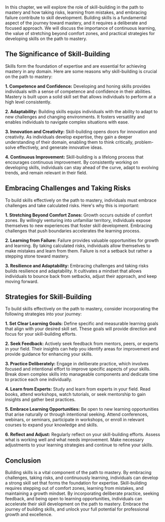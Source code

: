 
In this chapter, we will explore the role of skill-building in the path to mastery and how taking risks, learning from mistakes, and embracing failure contribute to skill development. Building skills is a fundamental aspect of the journey toward mastery, and it requires a deliberate and focused approach. We will discuss the importance of continuous learning, the value of stretching beyond comfort zones, and practical strategies for developing skills on the path to mastery.

The Significance of Skill-Building
----------------------------------

Skills form the foundation of expertise and are essential for achieving mastery in any domain. Here are some reasons why skill-building is crucial on the path to mastery:

**1. Competence and Confidence:** Developing and honing skills provides individuals with a sense of competence and confidence in their abilities. Mastery is built upon a solid skill set that allows individuals to perform at a high level consistently.

**2. Adaptability:** Building skills equips individuals with the ability to adapt to new challenges and changing environments. It fosters versatility and enables individuals to navigate complex situations with ease.

**3. Innovation and Creativity:** Skill-building opens doors for innovation and creativity. As individuals develop expertise, they gain a deeper understanding of their domain, enabling them to think critically, problem-solve effectively, and generate innovative ideas.

**4. Continuous Improvement:** Skill-building is a lifelong process that encourages continuous improvement. By consistently working on developing skills, individuals can stay ahead of the curve, adapt to evolving trends, and remain relevant in their field.

Embracing Challenges and Taking Risks
-------------------------------------

To build skills effectively on the path to mastery, individuals must embrace challenges and take calculated risks. Here's why this is important:

**1. Stretching Beyond Comfort Zones:** Growth occurs outside of comfort zones. By willingly venturing into unfamiliar territory, individuals expose themselves to new experiences that foster skill development. Embracing challenges that push boundaries accelerates the learning process.

**2. Learning from Failure:** Failure provides valuable opportunities for growth and learning. By taking calculated risks, individuals allow themselves to make mistakes and learn from them. Failure is not a setback but rather a stepping stone toward mastery.

**3. Resilience and Adaptability:** Embracing challenges and taking risks builds resilience and adaptability. It cultivates a mindset that allows individuals to bounce back from setbacks, adjust their approach, and keep moving forward.

Strategies for Skill-Building
-----------------------------

To build skills effectively on the path to mastery, consider incorporating the following strategies into your journey:

**1. Set Clear Learning Goals:** Define specific and measurable learning goals that align with your desired skill set. These goals will provide direction and focus for your skill-building efforts.

**2. Seek Feedback:** Actively seek feedback from mentors, peers, or experts in your field. Their insights can help you identify areas for improvement and provide guidance for enhancing your skills.

**3. Practice Deliberately:** Engage in deliberate practice, which involves focused and intentional effort to improve specific aspects of your skills. Break down complex skills into manageable components and dedicate time to practice each one individually.

**4. Learn from Experts:** Study and learn from experts in your field. Read books, attend workshops, watch tutorials, or seek mentorship to gain insights and gather best practices.

**5. Embrace Learning Opportunities:** Be open to new learning opportunities that arise naturally or through intentional seeking. Attend conferences, webinars, or seminars, participate in workshops, or enroll in relevant courses to expand your knowledge and skills.

**6. Reflect and Adjust:** Regularly reflect on your skill-building efforts. Assess what is working well and what needs improvement. Make necessary adjustments to your learning strategies and continue to refine your skills.

Conclusion
----------

Building skills is a vital component of the path to mastery. By embracing challenges, taking risks, and continuously learning, individuals can develop a strong skill set that forms the foundation for expertise. Skill-building requires stepping out of comfort zones, learning from mistakes, and maintaining a growth mindset. By incorporating deliberate practice, seeking feedback, and being open to learning opportunities, individuals can accelerate their skill development on the path to mastery. Embrace the journey of building skills, and unlock your full potential for professional growth and excellence.
